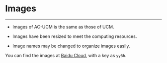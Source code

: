 # Images
--------------------


- Images of AC-UCM is the same as those of UCM.



- Images have been resized to meet the computing resources.



- Image names may be changed to organize images easily.

You can find the images at [Baidu Cloud](https://pan.baidu.com/s/1WGHFMYmXrLVhREBVh2vAEQ), with a key as `yy8h`.
